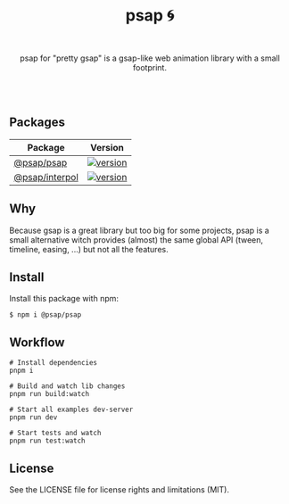 <h1 align="center" style="text-align:center">psap 🌀</h1>
<br>
<p align="center" style="text-align:center">psap for "pretty gsap" is a gsap-like web animation library with a small footprint.</p>
<br>
<br>

## Packages

| Package                                       | Version                                                                                                    |
| --------------------------------------------- | ---------------------------------------------------------------------------------------------------------- |
| [@psap/psap](packages/psap/README.md)         | [![version](https://badge.fury.io/js/%40psap%2Fpsap.svg)](https://badge.fury.io/js/%40psap%2Fpsap)         |
| [@psap/interpol](packages/interpol/README.md) | [![version](https://badge.fury.io/js/%40psap%2Finterpol.svg)](https://badge.fury.io/js/%40psap%2Finterpol) |

## Why

Because gsap is a great library but too big for some projects, psap is a small alternative
witch provides (almost) the same global API (tween, timeline, easing, ...) but not all the features.

## Install

Install this package with npm:

```shell
$ npm i @psap/psap
```

## Workflow

```shell
# Install dependencies
pnpm i

# Build and watch lib changes
pnpm run build:watch

# Start all examples dev-server
pnpm run dev

# Start tests and watch
pnpm run test:watch
```

## License

See the LICENSE file for license rights and limitations (MIT).
